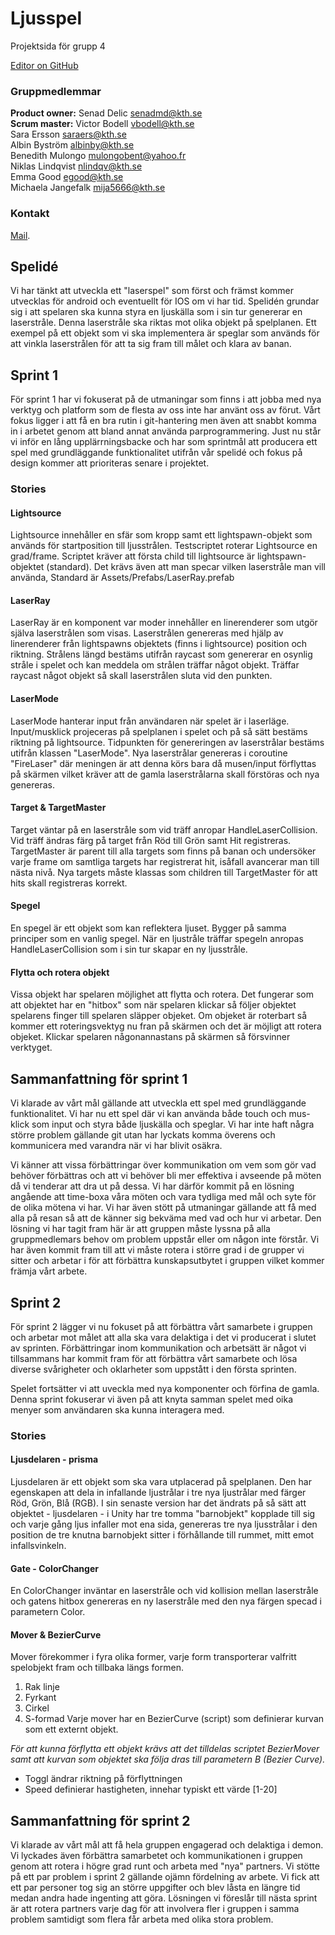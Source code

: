 # Ljusspel 

Projektsida för grupp 4

[Editor on GitHub](https://github.com/Byssis/Project2017/edit/master/README.md) 

### Gruppmedlemmar
**Product owner:** Senad Delic <senadmd@kth.se> <br/>
**Scrum master:** Victor Bodell <vbodell@kth.se> <br/>
Sara Ersson <saraers@kth.se><br/>
Albin Byström <albinby@kth.se><br/>
Benedith Mulongo <mulongobent@yahoo.fr><br/>
Niklas Lindqvist <nlindqv@kth.se><br/>
Emma Good <egood@kth.se><br/>
Michaela Jangefalk <mija5666@kth.se><br/>

### Kontakt

[Mail](https://github.com/contact).

## Spelidé
Vi har tänkt att utveckla ett "laserspel" som först och främst kommer utvecklas för android och eventuellt för IOS om vi har tid. Spelidén grundar sig i att spelaren ska kunna styra en ljuskälla som i sin tur genererar en laserstråle. Denna laserstråle ska riktas mot olika objekt på spelplanen. Ett exempel på ett objekt som vi ska implementera är speglar som används för att vinkla laserstrålen för att ta sig fram till målet och klara av banan. 


## Sprint 1

För sprint 1 har vi fokuserat på de utmaningar som finns i att jobba med nya verktyg och platform som de flesta av oss inte har använt oss av förut. Vårt fokus ligger i att få en bra rutin i git-hantering men även att snabbt komma in i arbetet genom att bland annat använda parprogrammering. Just nu står vi inför en lång upplärrningsbacke och har som sprintmål att producera ett spel med grundläggande  funktionalitet utifrån vår spelidé och fokus på design kommer att prioriteras senare i projektet. 

### Stories

#### Lightsource
Lightsource innehåller en sfär som kropp samt ett lightspawn-objekt som används för startposition till ljusstrålen. Testscriptet roterar Lightsource en grad/frame. Scriptet kräver att första child till lightsource är lightspawn-objektet (standard). Det krävs även att man specar vilken laserstråle man vill använda, Standard är Assets/Prefabs/LaserRay.prefab

#### LaserRay
LaserRay är en komponent var moder innehåller en linerenderer som utgör själva laserstrålen som visas. Laserstrålen genereras med hjälp av linerenderer från lightspawns objektets (finns i lightsource)  position och riktning. Strålens längd bestäms utifrån raycast som genererar en osynlig stråle i spelet och kan meddela om strålen träffar något objekt. Träffar raycast något objekt så skall laserstrålen sluta vid den punkten.

#### LaserMode
LaserMode hanterar input från användaren när spelet är i laserläge. Input/musklick projeceras på spelplanen i spelet och på så sätt bestäms riktning på lightsource. Tidpunkten för genereringen av laserstrålar bestäms utifrån klassen "LaserMode". Nya laserstrålar genereras i coroutine "FireLaser" där meningen är att denna körs bara då musen/input förflyttas på skärmen vilket kräver att de gamla laserstrålarna skall förstöras och nya genereras.

#### Target & TargetMaster
Target väntar på en laserstråle som vid träff anropar HandleLaserCollision. Vid träff ändras färg på target från Röd till Grön samt Hit registreras. TargetMaster är parent till alla targets som finns på banan och undersöker varje frame om samtliga targets har registrerat hit, isåfall avancerar man till nästa nivå. Nya targets måste klassas som children till TargetMaster för att hits skall registreras korrekt.

#### Spegel 
En spegel är ett objekt som kan reflektera ljuset. Bygger på samma principer som en vanlig spegel. När en ljustråle träffar spegeln anropas HandleLaserCollision som i sin tur skapar en ny ljusstråle.   

#### Flytta och rotera objekt 
Vissa objekt har spelaren möjlighet att flytta och rotera. Det fungerar som att objektet har en "hitbox" som när spelaren klickar så följer objektet spelarens finger till spelaren släpper objeket. Om objeket är roterbart så kommer ett roteringsvektyg nu fran på skärmen och det är möjligt att rotera objeket. Klickar spelaren någonannastans på skärmen så försvinner verktyget.   

## Sammanfattning för sprint 1
Vi klarade av vårt mål gällande att utveckla ett spel med grundläggande funktionalitet. Vi har nu ett spel där vi kan använda både touch och mus-klick som input och styra både ljuskälla och speglar. Vi har inte haft några större problem gällande git utan har lyckats komma överens och kommunicera med varandra när vi har blivit osäkra.

Vi känner att vissa förbättringar över kommunikation om vem som gör vad behöver förbättras och att vi behöver bli mer effektiva i avseende på möten då vi tenderar att dra ut på dessa. Vi har därför kommit på en lösning angående att time-boxa våra möten och vara tydliga med mål och syte för de olika mötena vi har. Vi har även stött på utmaningar gällande att få med alla på resan så att de känner sig bekväma med vad och hur vi arbetar. Den lösning vi har tagit fram här är att gruppen måste lyssna på alla gruppmedlemars behov om problem uppstår eller om någon inte förstår. Vi har även kommit fram till att vi måste rotera i större grad i de grupper vi sitter och arbetar i för att förbättra kunskapsutbytet i gruppen vilket kommer främja vårt arbete.

## Sprint 2
För sprint 2 lägger vi nu fokuset på att förbättra vårt samarbete i gruppen och arbetar mot målet att alla ska vara delaktiga i det vi producerat i slutet av sprinten. Förbättringar inom kommunikation och arbetsätt är något vi tillsammans har kommit fram för att förbättra vårt samarbete och lösa diverse svårigheter och oklarheter som uppstått i den första sprinten. 

Spelet fortsätter vi att uveckla med nya komponenter och förfina de gamla. Denna sprint fokuserar vi även på att knyta samman spelet med oika menyer som användaren ska kunna interagera med. 

### Stories

#### Ljusdelaren - prisma
Ljusdelaren är ett objekt som ska vara utplacerad på spelplanen. Den har egenskapen att dela in infallande ljustrålar i tre nya ljustrålar med färger Röd, Grön, Blå (RGB). I sin senaste version har det ändrats på så sätt att objektet - ljusdelaren - i Unity har tre tomma "barnobjekt" kopplade till sig och varje gång ljus infaller mot ena sida, genereras tre nya ljusstrålar i den position de tre knutna barnobjekt sitter i förhållande till rummet, mitt emot infallsvinkeln.

#### Gate - ColorChanger
En ColorChanger inväntar en laserstråle och vid kollision mellan laserstråle och gatens hitbox genereras en ny laserstråle med den nya färgen specad i parametern Color.

#### Mover & BezierCurve
Mover förekommer i fyra olika former, varje form transporterar valfritt spelobjekt fram och tillbaka längs formen.
1. Rak linje
2. Fyrkant
3. Cirkel
4. S-formad
Varje mover har en BezierCurve (script) som definierar kurvan som ett externt objekt. 

*För att kunna förflytta ett objekt krävs att det tilldelas scriptet BezierMover samt att kurvan som objektet ska följa dras till parametern B (Bezier Curve).*
* Toggl ändrar riktning på förflyttningen
* Speed definierar hastigheten, innehar typiskt ett värde [1-20]

## Sammanfattning för sprint 2

Vi klarade av vårt mål att få hela gruppen engagerad och delaktiga i demon. Vi lyckades även förbättra samarbetet och kommunikationen i gruppen genom att rotera i högre grad runt och arbeta med "nya" partners. Vi stötte på ett par problem i sprint 2 gällande ojämn fördelning av arbete. Vi fick att ett par personer tog sig an större uppgifter och blev låsta en längre tid medan andra hade ingenting att göra. Lösningen vi föreslår till nästa sprint är att rotera partners varje dag för att involvera fler i gruppen i samma problem samtidigt som flera får arbeta med olika stora problem. 


